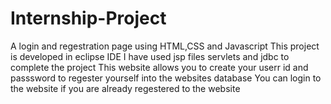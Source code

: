 # Internship-Project
A login and regestration page using HTML,CSS and Javascript
This project is developed in eclipse IDE
I have used jsp files servlets and jdbc to complete the project
This website allows you to create your userr id and passsword to regester yourself into the websites database
You can login to the website if you are already regestered to the website
